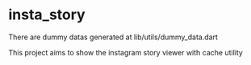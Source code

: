 # insta_story

There are dummy datas generated at lib/utils/dummy_data.dart

This project aims to show the instagram story viewer with cache utility
